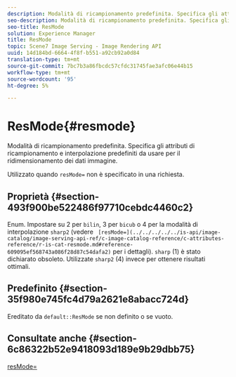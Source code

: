 ```yaml
---
description: Modalità di ricampionamento predefinita. Specifica gli attributi di ricampionamento e interpolazione predefiniti da usare per il ridimensionamento dei dati immagine.
seo-description: Modalità di ricampionamento predefinita. Specifica gli attributi di ricampionamento e interpolazione predefiniti da usare per il ridimensionamento dei dati immagine.
seo-title: ResMode
solution: Experience Manager
title: ResMode
topic: Scene7 Image Serving - Image Rendering API
uuid: 14d184bd-6664-4f8f-b551-a92cb92a0d84
translation-type: tm+mt
source-git-commit: 7bc7b3a86fbcdc57cfdc31745fae3afc06e44b15
workflow-type: tm+mt
source-wordcount: '95'
ht-degree: 5%

---
```



# ResMode{#resmode}

Modalità di ricampionamento predefinita. Specifica gli attributi di ricampionamento e interpolazione predefiniti da usare per il ridimensionamento dei dati immagine.

Utilizzato quando `resMode=` non è specificato in una richiesta.

## Proprietà {#section-493f900be522486f97710cebdc4460c2}

Enum. Impostare su 2 per `bilin`, 3 per `bicub` o 4 per la modalità di interpolazione `sharp2` (vedere ` [resMode=](../../../../../is-api/image-catalog/image-serving-api-ref/c-image-catalog-reference/c-attributes-reference/r-is-cat-resmode.md#reference-609095ef568743a086f28d87c54dafa2)` per i dettagli). `sharp` (1) è stato dichiarato obsoleto. Utilizzate `sharp2` (4) invece per ottenere risultati ottimali.

## Predefinito {#section-35f980e745fc4d79a2621e8abacc724d}

Ereditato da `default::ResMode` se non definito o se vuoto.

## Consultate anche {#section-6c86322b52e9418093d189e9b29dbb75}

[resMode=](../../../../../is-api/image-catalog/image-serving-api-ref/c-image-catalog-reference/c-attributes-reference/r-is-cat-resmode.md#reference-609095ef568743a086f28d87c54dafa2)
